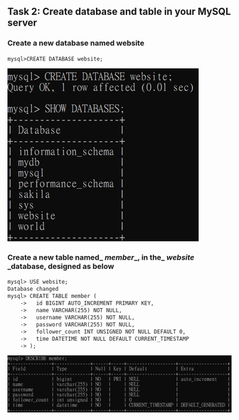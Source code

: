 ## Task 2: Create database and table in your MySQL server

### Create a new database named website
```mysql
mysql>CREATE DATABASE website;
```
![1.png](screenshot/1.png)

### Create a new table named_ _member__, in the_ _website_ _database, designed as below
```mysql
mysql> USE website;
Database changed
mysql> CREATE TABLE member (
    ->   id BIGINT AUTO_INCREMENT PRIMARY KEY,
    ->   name VARCHAR(255) NOT NULL,
    ->   username VARCHAR(255) NOT NULL,
    ->   password VARCHAR(255) NOT NULL,
    ->   follower_count INT UNSIGNED NOT NULL DEFAULT 0,
    ->   time DATETIME NOT NULL DEFAULT CURRENT_TIMESTAMP
    -> );
```
![2.png](screenshot/2.png)